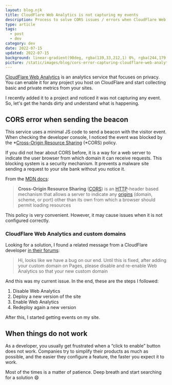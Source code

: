 ```yaml
---
layout: blog.njk
title: CloudFlare Web Analytics is not capturing my events
description: Process to solve CORS issues / errors when CloudFlare Web Analytics is showing 0 visitors on your site and you configured a custom domain.
type: article
tags:
  - post
  - dev
category: dev
date: 2022-07-15
updated: 2022-07-15
background: linear-gradient(90deg, rgba(139,33,212,1) 0%, rgba(244,179,53,1) 100%);
picture: /static/images/blog/cors-error-capturing-cloudflare-web-analytics/og.png
---
```


[CloudFlare Web Analytics](https://www.cloudflare.com/web-analytics/) is an analytics service that focuses on privacy. You can enable it for any project you host on CloudFlare and start collecting basic and private metrics from your sites. 

I recently added it to a project and noticed it was not capturing any event. So, let's get the hands dirty and understand what is happening.

## CORS error when sending the beacon

This service uses a minimal JS code to send a beacon with the visitor event. When checking the developer console, I noticed the event was blocked by the *[Cross-Origin Resource Sharing](https://developer.mozilla.org/en-US/docs/Web/HTTP/CORS) (*CORS) policy.

If you did not hear about CORS before, it is a way for a web server to indicate the user browser from which domain it can receive requests. This blocking system is a security mechanism. It prevents a malware site sending a request to your site bank without you notice it. 

From the [MDN docs](https://developer.mozilla.org/en-US/docs/Web/HTTP/CORS):

> **Cross-Origin Resource Sharing** ([CORS](https://developer.mozilla.org/en-US/docs/Glossary/CORS)) is an [HTTP](https://developer.mozilla.org/en-US/docs/Glossary/HTTP)-header based mechanism that allows a server to indicate any [origins](https://developer.mozilla.org/en-US/docs/Glossary/Origin) (domain, scheme, or port) other than its own from which a browser should permit loading resources

This policy is very convenient. However, it may cause issues when it is not configured correctly.

### CloudFlare Web Analytics and custom domains

Looking for a solution, I found a related message from a CloudFlare developer [in their forums](https://community.cloudflare.com/t/analytics-tag-not-loading-due-to-cross-origin-request-blocked/261058/5):

> Hi, looks like we have a bug on our end. Until this is fixed, after adding your custom domain on Pages, please disable and re-enable Web Analytics so that your new custom domain

And this was my current issue. In the end, these are the steps I followed:

1. Disable Web Analytics
1. Deploy a new version of the site
1. Enable Web Analytics
1. Redeploy again a new version

After this, I started getting events on my site.

## When things do not work

As a developer, you usually get frustrated when a “click to enable” button does not work. Companies try to simplify their products as much as possible, and the easier they configure a feature, the faster you expect it to work.

Most of the times is a matter of patience. Deep breath and start searching for a solution 😄